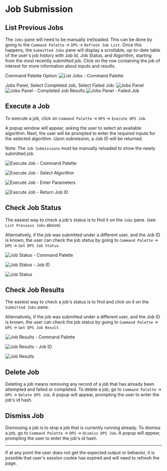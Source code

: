 # Job Submission

## List Previous Jobs

The `Jobs` pane will need to be manually (re)loaded.  This can be done by going to the `Command Palette` -> `DPS` -> `Refresh Job List`.  Once this happens, the `Submitted Jobs` pane will display a scrollable, up-to-date table of the user's job history with Job Id, Job Status, and Algorithm, starting from the most recently submitted job.  Click on the row containing the job of interest for more information about inputs and results.

Command Palette Option:
![List Jobs - Command Palette](./images/refresh_jobs.png)

Jobs Panel, Select Completed Job, Select Failed Job:
![Jobs Panel](./images/jobs_panel.png) ![Jobs Panel - Completed Job Results](./images/jobs_panel_results.png) ![Jobs Panel - Failed Job](./images/jobs_panel_failed_job.png)

## Execute a Job

To execute a job, click on `Command Palette` -> `DPS` -> `Execute DPS Job`.

A popup window will appear, asking the user to select an available algorithm.
Next, the user will be prompted to enter the required inputs for the selected algorithm.  Upon submission, a Job ID will be returned.

Note: The `Job Submissions` must be manually reloaded to show the newly submitted job.

![Execute Job - Command Palette](./images/execute1.png)

![Execute Job - Select Algorithm](./images/execute2.png)

![Execute Job - Enter Parameters](./images/execute3.png)

![Execute Job - Return Job ID](./images/execute4.png)

## Check Job Status

The easiest way to check a job's status is to find it on the `Jobs` pane.  (see `List Previous Jobs` above)

Alternatively, if the job was submitted under a different user, and the Job ID is known, the user can check the job status by going to `Command Palette` -> `DPS` -> `Get DPS Job Status`.

![Job Status - Command Palette](./images/status1.png)

![Job Status - Job ID](./images/status2.png)

![Job Status](./images/status3.png)

## Check Job Results

The easiest way to check a job's status is to find and click on it on the `Submitted Jobs` pane.  

Alternatively, if the job was submitted under a different user, and the Job ID is known, the user can check the job status by going to `Command Palette` -> `DPS` -> `Get DPS Job Result`.

![Job Results - Command Palette](./images/results1.png)

![Job Results - Job ID](./images/results2.png)

![Job Results](./images/results3.png)

## Delete Job

Deleting a job means removing any record of a job that has already been attempted and failed or completed.  To delete a job, go to `Command Palette` -> `DPS` -> `Delete DPS Job`.  A popup will appear, prompting the user to enter the job's id hash.

## Dismiss Job

Dismissing a job is to stop a job that is currently running already.  To dismiss a job, go to `Command Palette` -> `DPS` -> `Dismiss DPS Job`.  A popup will appear, prompting the user to enter the job's id hash.


---
If at any point the user does not get the expected output or behavior, it is possible that user's session cookie has expired and will need to refresh the page.